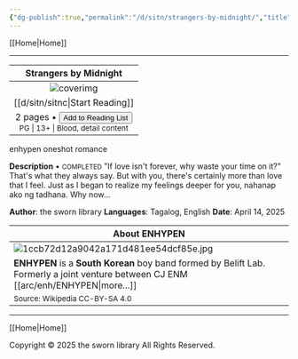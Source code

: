 ```yaml
---
{"dg-publish":true,"permalink":"/d/sitn/strangers-by-midnight/","title":"Strangers by Midnight","tags":["book"]}
---
```



[[Home\|Home]]

***

|                                                                         Strangers by Midnight                                                                         |
| :-------------------------------------------------------------------------------------------------------------------------------------------------------------------: |
|                                                                      ![coverimg](/img/user/d/sitn/sitncover.webp)                                                                      |
|                                                                       [[d/sitn/sitnc\|Start Reading]]                                                                        |
| 2 pages • <button id="library-toggle" class="fake-button" onclick="toggleLibrary()">Add to Reading List</button><br><small>PG \| 13+ \| Blood, detail content</small> |

<div class="fake-button-container">  <span class="fake-button">enhypen</span>  <span class="fake-button">oneshot</span>  <span class="fake-button">romance</span></div>

**Description** • <small>COMPLETED</small>
"If love isn't forever, why waste your time on it?"
That's what they always say. But with you, there's certainly more than love that I feel. Just as I began to realize my feelings deeper for you, nahanap ako ng tadhana. Why now...

**Author**: the sworn library
**Languages**: Tagalog, English
**Date**: April 14, 2025

| About ENHYPEN                                                                                                                 |
| ----------------------------------------------------------------------------------------------------------------------------- |
| ![1ccb72d12a9042a171d481ee54dcf85e.jpg](/img/user/assets/a%20storage/1ccb72d12a9042a171d481ee54dcf85e.jpg)                                                                                     |
| **ENHYPEN** is a **South Korean** boy band formed by Belift Lab. Formerly a joint venture between CJ ENM [[arc/enh/ENHYPEN\|more...]] |
| <small>Source: Wikipedia CC-BY-SA 4.0</small>                                                                                 |

***

[[Home\|Home]]


Copyright © 2025 the sworn library
All Rights Reserved.

<script src="https://starryxoxo.github.io/treeajmgar/src/helpers/user/scripts/list.js"></script> 
<script src="https://starryxoxo.github.io/treeajmgar/src/helpers/user/scripts/ffunction.js"></script>